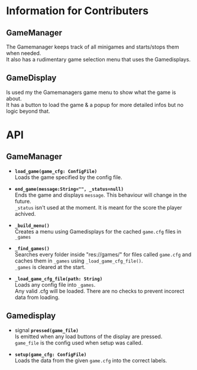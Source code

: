 # Information for Contributers

## GameManager
The Gamemanager keeps track of all minigames and starts/stops them when needed.  
It also has a rudimentary game selection menu that uses the Gamedisplays.  

## GameDisplay
Is used my the Gamemanagers game menu to show what the game is about.  
It has a button to load the game & a popup for more detailed infos but no logic beyond that.  


# API
## GameManager

* **`load_game(game_cfg: ConfigFile)`**  
  Loads the game specified by the config file.

* **`end_game(message:String="", _status=null)`**  
  Ends the game and displays `message`. This behaviour will change in the future.  
  `_status` isn't used at the moment. It is meant for the score the player achived.  

* **`_build_menu()`**  
  Creates a menu using Gamedisplays for the cached `game.cfg` files in `_games`  

* **`_find_games()`**   
  Searches every folder inside "res://games/" for files called `game.cfg` and caches them in   `_games` using `_load_game_cfg_file()`.  
  `_games` is cleared at the start.  

* **`_load_game_cfg_file(path: String)`**  
    Loads any config file into `_games`.  
    Any valid .cfg will be loaded. There are no checks to prevent incorect data from loading.  

## Gamedisplay
* signal **`pressed(game_file)`**  
    Is emitted when any load buttons of the display are pressed.  
    `game_file` is the config used when setup was called.  

* **`setup(game_cfg: ConfigFile)`**  
    Loads the data from the given `game.cfg` into the correct labels.  
